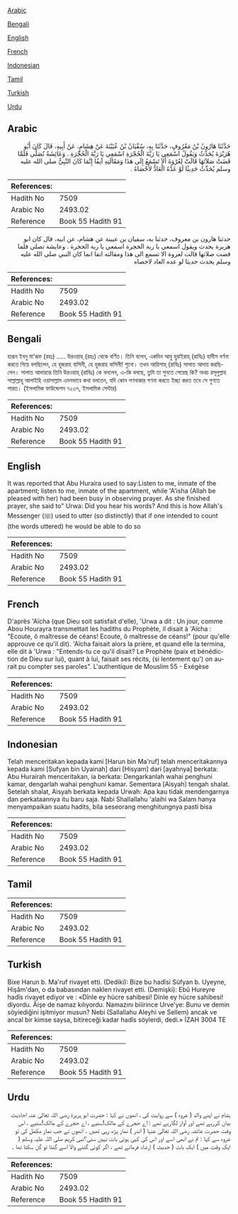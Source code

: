 [Arabic](#arabic)

[Bengali](#bengali)

[English](#english)

[French](#french)

[Indonesian](#indonesian)

[Tamil](#tamil)

[Turkish](#turkish)

[Urdu](#urdu)

## Arabic


<div dir="rtl" lang="ar" style={{fontSize:'larger',backgroundColor:'#f8f9fa',padding:20}}>
حَدَّثَنَا هَارُونُ بْنُ مَعْرُوفٍ، حَدَّثَنَا بِهِ، سُفْيَانُ بْنُ عُيَيْنَةَ عَنْ هِشَامٍ، عَنْ أَبِيهِ، قَالَ كَانَ أَبُو هُرَيْرَةَ يُحَدِّثُ وَيَقُولُ اسْمَعِي يَا رَبَّةَ الْحُجْرَةِ اسْمَعِي يَا رَبَّةَ الْحُجْرَةِ ‏.‏ وَعَائِشَةُ تُصَلِّي فَلَمَّا قَضَتْ صَلاَتَهَا قَالَتْ لِعُرْوَةَ أَلاَ تَسْمَعُ إِلَى هَذَا وَمَقَالَتِهِ آنِفًا إِنَّمَا كَانَ النَّبِيُّ صلى الله عليه وسلم يُحَدِّثُ حَدِيثًا لَوْ عَدَّهُ الْعَادُّ لأَحْصَاهُ ‏.‏
</div>
<div style={{backgroundColor:'#f8f9fa',padding:20, marginBottom: 10}}><table> <thead> <tr> <th>References:</th> <th></th> </tr> </thead> <tbody><tr><td>Hadith No</td><td>7509</td></tr><tr><td>Arabic No</td><td>2493.02</td></tr><tr><td>Reference</td><td>Book 55 Hadith 91</td></tr></tbody></table></div>


<div dir="rtl" lang="ar" style={{fontSize:'larger',backgroundColor:'#f8f9fa',padding:20}}>
حدثنا هارون بن معروف، حدثنا به، سفيان بن عيينة عن هشام، عن ابيه، قال كان ابو هريرة يحدث ويقول اسمعي يا ربة الحجرة اسمعي يا ربة الحجرة . وعايشة تصلي فلما قضت صلاتها قالت لعروة الا تسمع الى هذا ومقالته انفا انما كان النبي صلى الله عليه وسلم يحدث حديثا لو عده العاد لاحصاه
</div>
<div style={{backgroundColor:'#f8f9fa',padding:20, marginBottom: 10}}><table> <thead> <tr> <th>References:</th> <th></th> </tr> </thead> <tbody><tr><td>Hadith No</td><td>7509</td></tr><tr><td>Arabic No</td><td>2493.02</td></tr><tr><td>Reference</td><td>Book 55 Hadith 91</td></tr></tbody></table></div>

## Bengali


<div dir="ltr" lang="bn" style={{fontSize:'larger',backgroundColor:'#f8f9fa',padding:20}}>
হারূন ইবনু মা’রূফ (রহঃ) ..... উরওয়াহ্ (রহঃ) থেকে বর্ণিত। তিনি বলেন, একদিন আবু হুরাইরাহ্ (রাযিঃ) হাদীস বর্ণনা করতে গিয়ে বলছিলেন, হে হুজরাহ বাসিনী, হে হুজরাহ বাসিনী! শুনো। তখন আয়িশাহ্ (রাযিঃ) সালাত আদায় করছিলেন। সালাত আদায়ন্তে তিনি উরওয়াহ্ (রাযিঃ) কে বললেন, এ-কি বলছে, তুমি তা শুনতে পেয়েছ কি? অথচ রসূলুল্লাহ সাল্লাল্লাহু আলাইহি ওয়াসাল্লাম এমনভাবে কথা বলতেন, যদি কোন গণনাকার গণনা করতে ইচ্ছা করত তবে সে গুণতে পারত। (ইসলামিক ফাউন্ডেশন ৭২৩৭, ইসলামিক সেন্টার)
</div>
<div style={{backgroundColor:'#f8f9fa',padding:20, marginBottom: 10}}><table> <thead> <tr> <th>References:</th> <th></th> </tr> </thead> <tbody><tr><td>Hadith No</td><td>7509</td></tr><tr><td>Arabic No</td><td>2493.02</td></tr><tr><td>Reference</td><td>Book 55 Hadith 91</td></tr></tbody></table></div>

## English


<div dir="ltr" lang="en" style={{fontSize:'larger',backgroundColor:'#f8f9fa',padding:20}}>
It was reported that Abu Huraira used to say:Listen to me, inmate of the apartment; listen to me, inmate of the apartment, while 'A'isha (Allah be pleased with her) had been busy in observing prayer. As she finished prayer, she said to" Urwa: Did you hear his words? And this is how Allah's Messenger (ﷺ) used to utter (so distinctly) that if one intended to count (the words uttered) he would be able to do so
</div>
<div style={{backgroundColor:'#f8f9fa',padding:20, marginBottom: 10}}><table> <thead> <tr> <th>References:</th> <th></th> </tr> </thead> <tbody><tr><td>Hadith No</td><td>7509</td></tr><tr><td>Arabic No</td><td>2493.02</td></tr><tr><td>Reference</td><td>Book 55 Hadith 91</td></tr></tbody></table></div>

## French


<div dir="ltr" lang="fr" style={{fontSize:'larger',backgroundColor:'#f8f9fa',padding:20}}>
D'après 'Aïcha (que Dieu soit satisfait d'elle), 'Urwa a dit : Un jour, comme Abou Hourayra transmettait les hadiths du Prophète, il disait à 'Aïcha : "Ecoute, ô maîtresse de céans! Ecoute, ô maîtresse de céans!" (pour qu'elle approuve ce qu'il dit). 'Aïcha faisait alors la prière, et quand elle la termina, elle dit à 'Urwa : "Entends-tu ce qu'il disait? Le Prophète (paix et bénédiction de Dieu sur lui), quant à lui, faisait ses récits, (si lentement qu') on aurait pu compter ses paroles". L'authentique de Mouslim 55 - Exégèse
</div>
<div style={{backgroundColor:'#f8f9fa',padding:20, marginBottom: 10}}><table> <thead> <tr> <th>References:</th> <th></th> </tr> </thead> <tbody><tr><td>Hadith No</td><td>7509</td></tr><tr><td>Arabic No</td><td>2493.02</td></tr><tr><td>Reference</td><td>Book 55 Hadith 91</td></tr></tbody></table></div>

## Indonesian


<div dir="ltr" lang="id" style={{fontSize:'larger',backgroundColor:'#f8f9fa',padding:20}}>
Telah menceritakan kepada kami [Harun bin Ma'ruf] telah menceritakannya kepada kami [Sufyan bin Uyainah] dari [Hisyam] dari [ayahnya] berkata: Abu Hurairah menceritakan, ia berkata: Dengarkanlah wahai penghuni kamar, dengarlah wahai penghuni kamar. Sementara [Aisyah] tengah shalat. Setelah shalat, Aisyah berkata kepada Urwah: Apa kau tidak mendengarnya dan perkataannya itu baru saja. Nabi Shallallahu 'alaihi wa Salam hanya menyampaikan suatu hadits, bila seseorang menghitungnya pasti bisa
</div>
<div style={{backgroundColor:'#f8f9fa',padding:20, marginBottom: 10}}><table> <thead> <tr> <th>References:</th> <th></th> </tr> </thead> <tbody><tr><td>Hadith No</td><td>7509</td></tr><tr><td>Arabic No</td><td>2493.02</td></tr><tr><td>Reference</td><td>Book 55 Hadith 91</td></tr></tbody></table></div>

## Tamil


<div dir="ltr" lang="ta" style={{fontSize:'larger',backgroundColor:'#f8f9fa',padding:20}}>

</div>
<div style={{backgroundColor:'#f8f9fa',padding:20, marginBottom: 10}}><table> <thead> <tr> <th>References:</th> <th></th> </tr> </thead> <tbody><tr><td>Hadith No</td><td>7509</td></tr><tr><td>Arabic No</td><td>2493.02</td></tr><tr><td>Reference</td><td>Book 55 Hadith 91</td></tr></tbody></table></div>

## Turkish


<div dir="ltr" lang="tr" style={{fontSize:'larger',backgroundColor:'#f8f9fa',padding:20}}>
Bixe Harun b. Ma'ruf rivayet etti. (Dediki): Bize bu hadîsi Süfyan b. Uyeyne, Hişâm'dan, o da babasından naklen rivayet etti. (Demişki): Ebû Hureyre hadîs rivayet ediyor ve : «Dînle ey hücre sahibesi! Dinle ey hücre sahibesi! diyordu. Âişe de namaz kılıyordu. Namazını biiirince Urve'ye: Bunu ve demin söyiediğini işitmiyor musun? Nebi (Sallallahu Aleyhi ve Sellem) ancak ve ancal bir kimse saysa, bitireceği kadar hadîs söylerdi, dedi.» İZAH 3004 TE
</div>
<div style={{backgroundColor:'#f8f9fa',padding:20, marginBottom: 10}}><table> <thead> <tr> <th>References:</th> <th></th> </tr> </thead> <tbody><tr><td>Hadith No</td><td>7509</td></tr><tr><td>Arabic No</td><td>2493.02</td></tr><tr><td>Reference</td><td>Book 55 Hadith 91</td></tr></tbody></table></div>

## Urdu


<div dir="rtl" lang="ur" style={{fontSize:'larger',backgroundColor:'#f8f9fa',padding:20}}>
ہشام نے اپنے والد ( عروہ ) سے روایت کی ، انھوں نے کہا : حضرت ابو ہریرۃ رضی اللہ تعالیٰ عنہ احادیث بیان کررہے تھے اور آواز لگارہے تھے : اے حجرے کے مالک!سنیے ، اے حجرے کے مالک!سنیے ، اس وقت حضرت عائشہ رضی اللہ تعالیٰ عنہا ( اندر ) نماز پڑھ رہی تھیں ۔ انھوں نے جب نماز مکمل کی تو عروہ سے کہا : تم نے ابھی اسے اور اس کی کہی ہوئی بات نہیں سنی؟نبی کریم صلی اللہ علیہ وسلم ( ایک وقت میں ) ایک بات ( حدیث ) ارشاد فرماتے تھے ، اگر کوئی گننے والا اسے گنتا تو گن سکتا تھا ۔
</div>
<div style={{backgroundColor:'#f8f9fa',padding:20, marginBottom: 10}}><table> <thead> <tr> <th>References:</th> <th></th> </tr> </thead> <tbody><tr><td>Hadith No</td><td>7509</td></tr><tr><td>Arabic No</td><td>2493.02</td></tr><tr><td>Reference</td><td>Book 55 Hadith 91</td></tr></tbody></table></div>